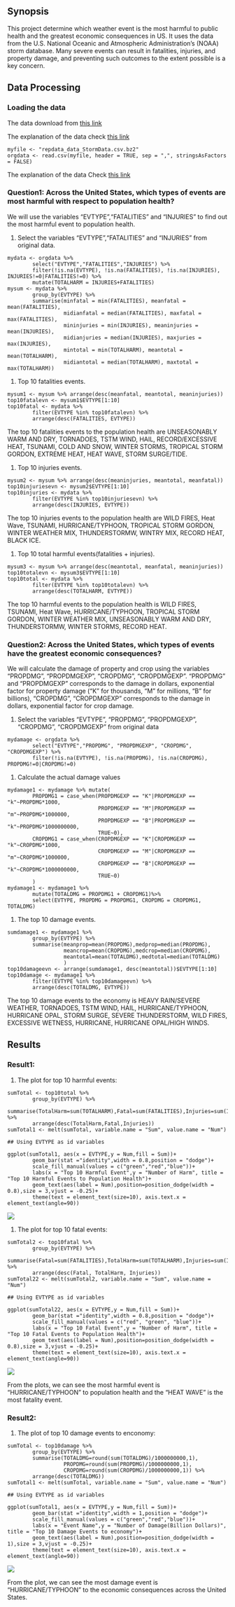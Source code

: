 Synopsis
--------

This project determine which weather event is the most harmful to public
health and the greatest economic consequences in US. It uses the data
from the U.S. National Oceanic and Atmospheric Administration’s (NOAA)
storm database. Many severe events can result in fatalities, injuries,
and property damage, and preventing such outcomes to the extent possible
is a key concern.

Data Processing
---------------

### Loading the data

The data download from [this
link](https://d396qusza40orc.cloudfront.net/repdata%2Fdata%2FStormData.csv.bz2)

The explanation of the data check [this
link](https://d396qusza40orc.cloudfront.net/repdata%2Fpeer2_doc%2Fpd01016005curr.pdf)

    myfile <- "repdata_data_StormData.csv.bz2"
    orgdata <- read.csv(myfile, header = TRUE, sep = ",", stringsAsFactors = FALSE)

The explanation of the data Check [this
link](https://d396qusza40orc.cloudfront.net/repdata%2Fpeer2_doc%2Fpd01016005curr.pdf)

### Question1: Across the United States, which types of events are most harmful with respect to population health?

We will use the variables “EVTYPE”,“FATALITIES” and “INJURIES” to find
out the most harmful event to population health.

1.  Select the variables “EVTYPE”,“FATALITIES” and “INJURIES” from
    original data.

<!-- -->

    mydata <- orgdata %>% 
            select("EVTYPE","FATALITIES","INJURIES") %>% 
            filter(!is.na(EVTYPE), !is.na(FATALITIES), !is.na(INJURIES), INJURIES!=0|FATALITIES!=0) %>%
            mutate(TOTALHARM = INJURIES+FATALITIES)
    mysum <- mydata %>% 
            group_by(EVTYPE) %>%
            summarise(minfatal = min(FATALITIES), meanfatal = mean(FATALITIES), 
                      midianfatal = median(FATALITIES), maxfatal = max(FATALITIES),
                      mininjuries = min(INJURIES), meaninjuries = mean(INJURIES), 
                      midianjuries = median(INJURIES), maxjuries = max(INJURIES),
                      mintotal = min(TOTALHARM), meantotal = mean(TOTALHARM), 
                      midiantotal = median(TOTALHARM), maxtotal = max(TOTALHARM))

1.  Top 10 fatalities events.

<!-- -->

    mysum1 <- mysum %>% arrange(desc(meanfatal, meantotal, meaninjuries))
    top10fatalevn <- mysum1$EVTYPE[1:10]
    top10fatal <- mydata %>% 
            filter(EVTYPE %in% top10fatalevn) %>% 
            arrange(desc(FATALITIES, EVTYPE))

The top 10 fatalities events to the population health are UNSEASONABLY
WARM AND DRY, TORNADOES, TSTM WIND, HAIL, RECORD/EXCESSIVE HEAT,
TSUNAMI, COLD AND SNOW, WINTER STORMS, TROPICAL STORM GORDON, EXTREME
HEAT, HEAT WAVE, STORM SURGE/TIDE.

1.  Top 10 injuries events.

<!-- -->

    mysum2 <- mysum %>% arrange(desc(meaninjuries, meantotal, meanfatal))
    top10injuriesevn <- mysum2$EVTYPE[1:10]
    top10injuries <- mydata %>% 
            filter(EVTYPE %in% top10injuriesevn) %>% 
            arrange(desc(INJURIES, EVTYPE))

The top 10 injuries events to the population health are WILD FIRES, Heat
Wave, TSUNAMI, HURRICANE/TYPHOON, TROPICAL STORM GORDON, WINTER WEATHER
MIX, THUNDERSTORMW, WINTRY MIX, RECORD HEAT, BLACK ICE.

1.  Top 10 total harmful events(fatalities + injuries).

<!-- -->

    mysum3 <- mysum %>% arrange(desc(meantotal, meanfatal, meaninjuries))
    top10totalevn <- mysum3$EVTYPE[1:10]
    top10total <- mydata %>% 
            filter(EVTYPE %in% top10totalevn) %>% 
            arrange(desc(TOTALHARM, EVTYPE))

The top 10 harmful events to the population health is WILD FIRES,
TSUNAMI, Heat Wave, HURRICANE/TYPHOON, TROPICAL STORM GORDON, WINTER
WEATHER MIX, UNSEASONABLY WARM AND DRY, THUNDERSTORMW, WINTER STORMS,
RECORD HEAT.

### Question2: Across the United States, which types of events have the greatest economic consequences?

We will calculate the damage of property and crop using the variables
“PROPDMG”, “PROPDMGEXP”, “CROPDMG”, “CROPDMGEXP”. “PROPDMG” and
“PROPDMGEXP” corresponds to the damage in dollars, exponential factor
for property damage (“K” for thousands, “M” for millions, “B” for
billions), “CROPDMG”, “CROPDMGEXP” corresponds to the damage in dollars,
exponential factor for crop damage.

1.  Select the variables “EVTYPE”, “PROPDMG”, “PROPDMGEXP”, “CROPDMG”,
    “CROPDMGEXP” from original data

<!-- -->

    mydamage <- orgdata %>% 
            select("EVTYPE","PROPDMG", "PROPDMGEXP", "CROPDMG", "CROPDMGEXP") %>% 
            filter(!is.na(EVTYPE), !is.na(PROPDMG), !is.na(CROPDMG), PROPDMG!=0|CROPDMG!=0)

1.  Calculate the actual damage values

<!-- -->

    mydamage1 <- mydamage %>% mutate(
            PROPDMG1 = case_when(PROPDMGEXP == "K"|PROPDMGEXP == "k"~PROPDMG*1000,
                                 PROPDMGEXP == "M"|PROPDMGEXP == "m"~PROPDMG*1000000,
                                 PROPDMGEXP == "B"|PROPDMGEXP == "k"~PROPDMG*1000000000,
                                 TRUE~0),
            CROPDMG1 = case_when(CROPDMGEXP == "K"|CROPDMGEXP == "k"~CROPDMG*1000,
                                 CROPDMGEXP == "M"|CROPDMGEXP == "m"~CROPDMG*1000000,
                                 CROPDMGEXP == "B"|CROPDMGEXP == "k"~CROPDMG*1000000000,
                                 TRUE~0)
            )
    mydamage1 <- mydamage1 %>%
            mutate(TOTALDMG = PROPDMG1 + CROPDMG1)%>%
            select(EVTYPE, PROPDMG = PROPDMG1, CROPDMG = CROPDMG1, TOTALDMG)

1.  The top 10 damage events.

<!-- -->

    sumdamage1 <- mydamage1 %>%
            group_by(EVTYPE) %>%
            summarise(meanprop=mean(PROPDMG),medprop=median(PROPDMG),
                      meancrop=mean(CROPDMG),medcrop=median(CROPDMG),
                      meantotal=mean(TOTALDMG),medtotal=median(TOTALDMG)
                      )
    top10damageevn <- arrange(sumdamage1, desc(meantotal))$EVTYPE[1:10]
    top10damage <- mydamage1 %>% 
            filter(EVTYPE %in% top10damageevn) %>% 
            arrange(desc(TOTALDMG, EVTYPE))

The top 10 damage events to the economy is HEAVY RAIN/SEVERE WEATHER,
TORNADOES, TSTM WIND, HAIL, HURRICANE/TYPHOON, HURRICANE OPAL, STORM
SURGE, SEVERE THUNDERSTORM, WILD FIRES, EXCESSIVE WETNESS, HURRICANE,
HURRICANE OPAL/HIGH WINDS.

Results
-------

### Result1:

1.  The plot for top 10 harmful events:

<!-- -->

    sumTotal <- top10total %>% 
            group_by(EVTYPE) %>%
            summarise(TotalHarm=sum(TOTALHARM),Fatal=sum(FATALITIES),Injuries=sum(INJURIES)) %>%
            arrange(desc(TotalHarm,Fatal,Injuries))
    sumTotal1 <- melt(sumTotal, variable.name = "Sum", value.name = "Num")

    ## Using EVTYPE as id variables

    ggplot(sumTotal1, aes(x = EVTYPE,y = Num,fill = Sum))+
            geom_bar(stat ="identity",width = 0.8,position = "dodge")+
            scale_fill_manual(values = c("green","red","blue"))+
            labs(x = "Top 10 Harmful Event",y = "Number of Harm", title = "Top 10 Harmful Events to Population Health")+
            geom_text(aes(label = Num),position=position_dodge(width = 0.8),size = 3,vjust = -0.25)+
            theme(text = element_text(size=10), axis.text.x = element_text(angle=90))

![](RepData_Proj2_files/figure-markdown_strict/unnamed-chunk-7-1.png)

1.  The plot for top 10 fatal events:

<!-- -->

    sumTotal2 <- top10fatal %>% 
            group_by(EVTYPE) %>%
            summarise(Fatal=sum(FATALITIES),TotalHarm=sum(TOTALHARM),Injuries=sum(INJURIES)) %>%
            arrange(desc(Fatal, TotalHarm, Injuries))
    sumTotal22 <- melt(sumTotal2, variable.name = "Sum", value.name = "Num")

    ## Using EVTYPE as id variables

    ggplot(sumTotal22, aes(x = EVTYPE,y = Num,fill = Sum))+
            geom_bar(stat ="identity",width = 0.8,position = "dodge")+
            scale_fill_manual(values = c("red", "green", "blue"))+
            labs(x = "Top 10 Fatal Event",y = "Number of Harm", title = "Top 10 Fatal Events to Population Health")+
            geom_text(aes(label = Num),position=position_dodge(width = 0.8),size = 3,vjust = -0.25)+
            theme(text = element_text(size=10), axis.text.x = element_text(angle=90))

![](RepData_Proj2_files/figure-markdown_strict/unnamed-chunk-8-1.png)

From the plots, we can see the most harmful event is “HURRICANE/TYPHOON”
to population health and the “HEAT WAVE” is the most fatality event.

### Result2:

1.  The plot of top 10 damage events to enconomy:

<!-- -->

    sumTotal <- top10damage %>% 
            group_by(EVTYPE) %>%
            summarise(TOTALDMG=round(sum(TOTALDMG)/1000000000,1),
                      PROPDMG=round(sum(PROPDMG)/1000000000,1),
                      CROPDMG=round(sum(CROPDMG)/1000000000,1)) %>%
            arrange(desc(TOTALDMG))
    sumTotal1 <- melt(sumTotal, variable.name = "Sum", value.name = "Num")

    ## Using EVTYPE as id variables

    ggplot(sumTotal1, aes(x = EVTYPE,y = Num,fill = Sum))+
            geom_bar(stat ="identity",width = 1,position = "dodge")+
            scale_fill_manual(values = c("green","red","blue"))+
            labs(x = "Event Name",y = "Number of Damage(Billion Dollars)", title = "Top 10 Damage Events to economy")+
            geom_text(aes(label = Num),position=position_dodge(width = 1),size = 3,vjust = -0.25)+
            theme(text = element_text(size=10), axis.text.x = element_text(angle=90))

![](RepData_Proj2_files/figure-markdown_strict/unnamed-chunk-9-1.png)

From the plot, we can see the most damage event is “HURRICANE/TYPHOON”
to the economic consequences across the United States.
